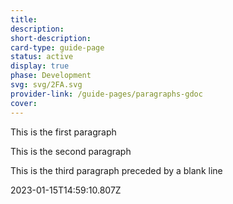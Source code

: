 ```yaml
---
title: 
description: 
short-description: 
card-type: guide-page
status: active
display: true
phase: Development
svg: svg/2FA.svg
provider-link: /guide-pages/paragraphs-gdoc
cover: 
---
```

<div class="content-section">
<div class="section-container" markdown="1">

This is the first paragraph


This is the second paragraph


This is the third paragraph preceded by a blank line
</div>
</div> 2023-01-15T14:59:10.807Z